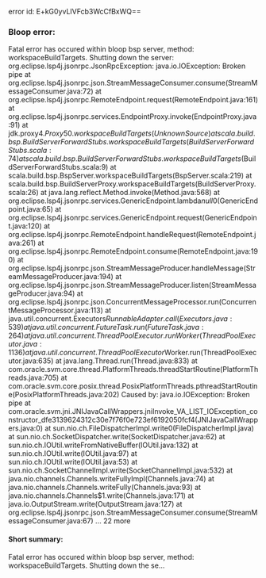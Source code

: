 error id: E+kG0yvLIVFcb3WcCfBxWQ==
### Bloop error:

Fatal error has occured within bloop bsp server, method: workspaceBuildTargets. Shutting down the server:
 org.eclipse.lsp4j.jsonrpc.JsonRpcException: java.io.IOException: Broken pipe
	at org.eclipse.lsp4j.jsonrpc.json.StreamMessageConsumer.consume(StreamMessageConsumer.java:72)
	at org.eclipse.lsp4j.jsonrpc.RemoteEndpoint.request(RemoteEndpoint.java:161)
	at org.eclipse.lsp4j.jsonrpc.services.EndpointProxy.invoke(EndpointProxy.java:91)
	at jdk.proxy4.$Proxy50.workspaceBuildTargets(Unknown Source)
	at scala.build.bsp.BuildServerForwardStubs.workspaceBuildTargets(BuildServerForwardStubs.scala:74)
	at scala.build.bsp.BuildServerForwardStubs.workspaceBuildTargets$(BuildServerForwardStubs.scala:9)
	at scala.build.bsp.BspServer.workspaceBuildTargets(BspServer.scala:219)
	at scala.build.bsp.BuildServerProxy.workspaceBuildTargets(BuildServerProxy.scala:26)
	at java.lang.reflect.Method.invoke(Method.java:568)
	at org.eclipse.lsp4j.jsonrpc.services.GenericEndpoint.lambda$null$0(GenericEndpoint.java:65)
	at org.eclipse.lsp4j.jsonrpc.services.GenericEndpoint.request(GenericEndpoint.java:120)
	at org.eclipse.lsp4j.jsonrpc.RemoteEndpoint.handleRequest(RemoteEndpoint.java:261)
	at org.eclipse.lsp4j.jsonrpc.RemoteEndpoint.consume(RemoteEndpoint.java:190)
	at org.eclipse.lsp4j.jsonrpc.json.StreamMessageProducer.handleMessage(StreamMessageProducer.java:194)
	at org.eclipse.lsp4j.jsonrpc.json.StreamMessageProducer.listen(StreamMessageProducer.java:94)
	at org.eclipse.lsp4j.jsonrpc.json.ConcurrentMessageProcessor.run(ConcurrentMessageProcessor.java:113)
	at java.util.concurrent.Executors$RunnableAdapter.call(Executors.java:539)
	at java.util.concurrent.FutureTask.run(FutureTask.java:264)
	at java.util.concurrent.ThreadPoolExecutor.runWorker(ThreadPoolExecutor.java:1136)
	at java.util.concurrent.ThreadPoolExecutor$Worker.run(ThreadPoolExecutor.java:635)
	at java.lang.Thread.run(Thread.java:833)
	at com.oracle.svm.core.thread.PlatformThreads.threadStartRoutine(PlatformThreads.java:705)
	at com.oracle.svm.core.posix.thread.PosixPlatformThreads.pthreadStartRoutine(PosixPlatformThreads.java:202)
Caused by: java.io.IOException: Broken pipe
	at com.oracle.svm.jni.JNIJavaCallWrappers.jniInvoke_VA_LIST_IOException_constructor_dfe3139624312c30e7f76f0e723ef6192050fcf4(JNIJavaCallWrappers.java:0)
	at sun.nio.ch.FileDispatcherImpl.write0(FileDispatcherImpl.java)
	at sun.nio.ch.SocketDispatcher.write(SocketDispatcher.java:62)
	at sun.nio.ch.IOUtil.writeFromNativeBuffer(IOUtil.java:132)
	at sun.nio.ch.IOUtil.write(IOUtil.java:97)
	at sun.nio.ch.IOUtil.write(IOUtil.java:53)
	at sun.nio.ch.SocketChannelImpl.write(SocketChannelImpl.java:532)
	at java.nio.channels.Channels.writeFullyImpl(Channels.java:74)
	at java.nio.channels.Channels.writeFully(Channels.java:93)
	at java.nio.channels.Channels$1.write(Channels.java:171)
	at java.io.OutputStream.write(OutputStream.java:127)
	at org.eclipse.lsp4j.jsonrpc.json.StreamMessageConsumer.consume(StreamMessageConsumer.java:67)
	... 22 more

#### Short summary: 

Fatal error has occured within bloop bsp server, method: workspaceBuildTargets. Shutting down the se...